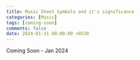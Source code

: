 ```yaml
--- 
title: Music Sheet Symbols and it's significance
categories: [Music]
tags: [coming-soon]
comments: false
date: 2024-01-31 00:00:00 +0530
---
```


Coming Soon - Jan 2024